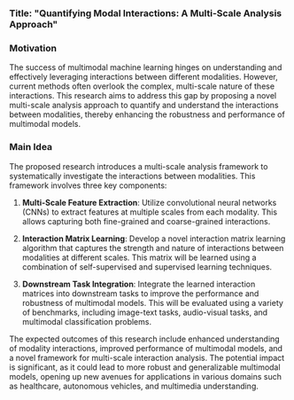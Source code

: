 ### Title: "Quantifying Modal Interactions: A Multi-Scale Analysis Approach"

### Motivation
The success of multimodal machine learning hinges on understanding and effectively leveraging interactions between different modalities. However, current methods often overlook the complex, multi-scale nature of these interactions. This research aims to address this gap by proposing a novel multi-scale analysis approach to quantify and understand the interactions between modalities, thereby enhancing the robustness and performance of multimodal models.

### Main Idea
The proposed research introduces a multi-scale analysis framework to systematically investigate the interactions between modalities. This framework involves three key components:

1. **Multi-Scale Feature Extraction**: Utilize convolutional neural networks (CNNs) to extract features at multiple scales from each modality. This allows capturing both fine-grained and coarse-grained interactions.

2. **Interaction Matrix Learning**: Develop a novel interaction matrix learning algorithm that captures the strength and nature of interactions between modalities at different scales. This matrix will be learned using a combination of self-supervised and supervised learning techniques.

3. **Downstream Task Integration**: Integrate the learned interaction matrices into downstream tasks to improve the performance and robustness of multimodal models. This will be evaluated using a variety of benchmarks, including image-text tasks, audio-visual tasks, and multimodal classification problems.

The expected outcomes of this research include enhanced understanding of modality interactions, improved performance of multimodal models, and a novel framework for multi-scale interaction analysis. The potential impact is significant, as it could lead to more robust and generalizable multimodal models, opening up new avenues for applications in various domains such as healthcare, autonomous vehicles, and multimedia understanding.